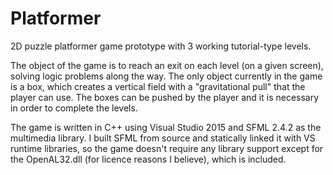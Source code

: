 # Platformer

2D puzzle platformer game prototype with 3 working tutorial-type levels.

The object of the game is to reach an exit on each level (on a given screen), solving logic problems along the way.
The only object currently in the game is a box, which creates a vertical field with a "gravitational pull" that the player can use.
The boxes can be pushed by the player and it is necessary in order to complete the levels.

The game is written in C++ using Visual Studio 2015 and SFML 2.4.2 as the multimedia library.
I built SFML from source and statically linked it with VS runtime libraries, so the game doesn't require any library support except for the OpenAL32.dll (for licence reasons I believe), which is included.
